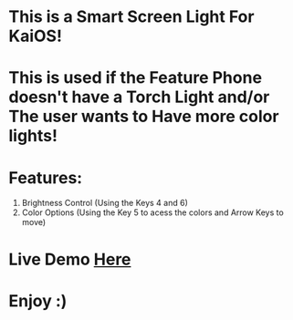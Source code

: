 <h1>This is a Smart Screen Light For KaiOS!</h1>
<h1>This is used if the Feature Phone doesn't have a Torch Light and/or The user wants to Have more color lights!</h1>
<h1>Features:</h1>
<ol>
  <li>Brightness Control (Using the Keys 4 and 6)</li>
  <li>Color Options (Using the Key 5 to acess the colors and Arrow Keys to move)</li>
</ol>
<h1>Live Demo <a href='https://fnafrad.github.io/Smart-Screen-Light/'>Here</a></h1>
<h1>Enjoy :)</h1>
